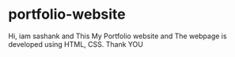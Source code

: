 # portfolio-website
Hi, iam sashank and This My Portfolio website and The webpage is developed using HTML, CSS. 
Thank YOU
